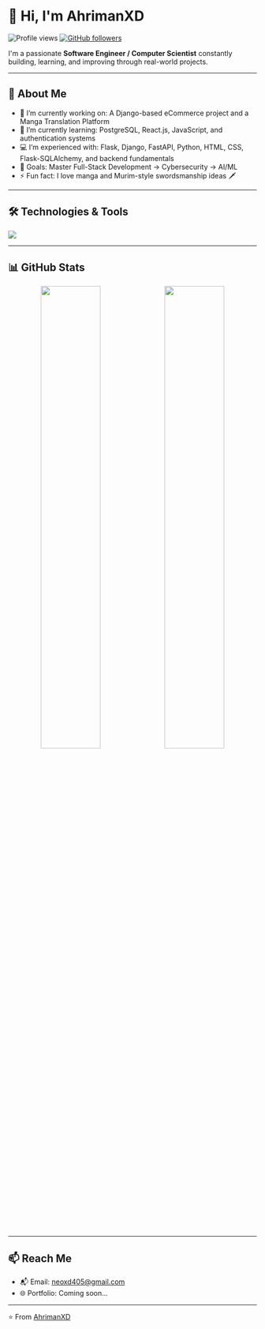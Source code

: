 # 👋 Hi, I'm AhrimanXD

![Profile views](https://komarev.com/ghpvc/?username=AhrimanXD&color=blueviolet&style=flat)
[![GitHub followers](https://img.shields.io/github/followers/AhrimanXD?label=Follow&style=social)](https://github.com/AhrimanXD)

I'm a passionate **Software Engineer / Computer Scientist** constantly building, learning, and improving through real-world projects.

---

## 🚀 About Me

- 🔭 I’m currently working on: A Django-based eCommerce project and a Manga Translation Platform
- 🌱 I’m currently learning: PostgreSQL, React.js, JavaScript, and authentication systems
- 💻 I’m experienced with: Flask, Django, FastAPI, Python, HTML, CSS, Flask-SQLAlchemy, and backend fundamentals
- 🎯 Goals: Master Full-Stack Development → Cybersecurity → AI/ML
- ⚡ Fun fact: I love manga and Murim-style swordsmanship ideas 🗡️

---

## 🛠️ Technologies & Tools

<p>
  <img src="https://skillicons.dev/icons?i=python,flask,django,postgresql,html,css,js,react,tailwind,git,github,vscode,linux,fastapi,docker"/>
</p>

---

## 📊 GitHub Stats

<p align="center">
  <img width="49%" src="https://github-readme-stats.vercel.app/api?username=AhrimanXD&show_icons=true&theme=tokyonight&hide_border=true" />
  <img width="49%" src="https://github-readme-streak-stats.herokuapp.com/?user=AhrimanXD&theme=tokyonight&hide_border=true" />
</p>

---

## 📫 Reach Me

- 📬 Email: [neoxd405@gmail.com](mailto:neoxd405@gmail.com)
- 🌐 Portfolio: Coming soon...

---

⭐️ From [AhrimanXD](https://github.com/AhrimanXD)


